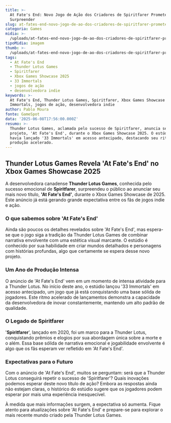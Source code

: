 ```yaml
---
title: >-
  At Fate's End: Novo Jogo de Ação dos Criadores de Spiritfarer Promete
  Surpreender
slug: at-fates-end-novo-jogo-de-ao-dos-criadores-de-spiritfarer-promete-surpreender
categoria: Games
midia: >-
  /uploads/at-fates-end-novo-jogo-de-ao-dos-criadores-de-spiritfarer-promete-surpreender-thumb.jpg
tipoMidia: imagem
thumb: >-
  /uploads/at-fates-end-novo-jogo-de-ao-dos-criadores-de-spiritfarer-promete-surpreender-thumb.jpg
tags:
  - At Fate's End
  - Thunder Lotus Games
  - Spiritfarer
  - Xbox Games Showcase 2025
  - 33 Immortals
  - jogos de ação
  - desenvolvedora indie
keywords: >-
  At Fate's End, Thunder Lotus Games, Spiritfarer, Xbox Games Showcase 2025, 33
  Immortals, jogos de ação, desenvolvedora indie
author: Pablo Moura
fonte: GameSpot
data: '2025-06-08T17:56:00.000Z'
resumo: >-
  Thunder Lotus Games, aclamada pelo sucesso de Spiritfarer, anuncia seu novo
  projeto, 'At Fate's End', durante o Xbox Games Showcase 2025. O estúdio já
  havia lançado '33 Immortals' em acesso antecipado, destacando seu ritmo de
  produção acelerado.
---
```


## Thunder Lotus Games Revela 'At Fate's End' no Xbox Games Showcase 2025  

A desenvolvedora canadense **Thunder Lotus Games**, conhecida pelo sucesso emocional de **Spiritfarer**, surpreendeu o público ao anunciar seu mais novo título, **'At Fate's End'**, durante o Xbox Games Showcase de 2025. Este anúncio já está gerando grande expectativa entre os fãs de jogos indie e ação.

### O que sabemos sobre 'At Fate's End'  

Ainda são poucos os detalhes revelados sobre 'At Fate's End', mas espera-se que o jogo siga a tradição da Thunder Lotus Games de combinar narrativa envolvente com uma estética visual marcante. O estúdio é conhecido por sua habilidade em criar mundos detalhados e personagens com histórias profundas, algo que certamente se espera desse novo projeto.

### Um Ano de Produção Intensa  

O anúncio de 'At Fate's End' vem em um momento de intensa atividade para a Thunder Lotus. No início deste ano, o estúdio lançou '33 Immortals' em acesso antecipado, um jogo que já está conquistando uma base sólida de jogadores. Este ritmo acelerado de lançamentos demonstra a capacidade da desenvolvedora de inovar constantemente, mantendo um alto padrão de qualidade.

### O Legado de Spiritfarer  

'**Spiritfarer**', lançado em 2020, foi um marco para a Thunder Lotus, conquistando prêmios e elogios por sua abordagem única sobre a morte e o além. Essa base sólida de narrativa emocional e jogabilidade envolvente é algo que os fãs esperam ver refletido em 'At Fate's End'.

### Expectativas para o Futuro  

Com o anúncio de 'At Fate's End', muitos se perguntam: será que a Thunder Lotus conseguirá repetir o sucesso de 'Spiritfarer'? Quais inovações podemos esperar deste novo título de ação? Embora as respostas ainda não estejam claras, o histórico do estúdio sugere que os jogadores podem esperar por mais uma experiência inesquecível.

À medida que mais informações surgem, a expectativa só aumenta. Fique atento para atualizações sobre 'At Fate's End' e prepare-se para explorar o mais recente mundo criado pela Thunder Lotus Games.
